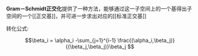**Gram－Schmidt正交化**提供了一种方法，能够通过这一子空间上的一个基得出子空间的一个[[正交基]]，并可进一步求出对应的[[标准正交基]]

转化公式:

$$\beta_i = \alpha_i -\sum_{j=1}^{i-1} \frac{(\alpha_i,\beta_j)}{(\beta_j,\beta_j)}\beta_j $$

